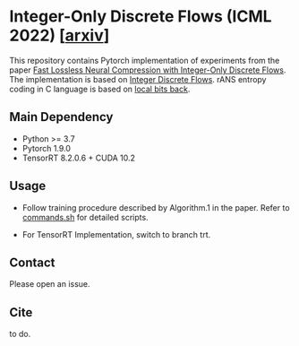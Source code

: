 # Integer-Only Discrete Flows (ICML 2022) [[arxiv](https://arxiv.org/abs/2206.08869)]

This repository contains Pytorch implementation of experiments from the paper [Fast Lossless Neural Compression with Integer-Only Discrete Flows](http://101.6.240.88:9000/project/62970673d23e15008fcc652d). The implementation is based on [Integer Discrete Flows](https://github.com/jornpeters/integer_discrete_flows). rANS entropy coding in C language is based on [local bits back](https://github.com/hojonathanho/localbitsback).

## Main Dependency
* Python >= 3.7
* Pytorch 1.9.0
* TensorRT 8.2.0.6 + CUDA 10.2

## Usage
<!-- Basic training IODF and coding with IODF:
```
python run_train.py --nn_type resnet --dataset imagenet32 --batchsize 256

python run_coding.py --nn_type resnet --dataset imagenet32 --batchsize 500 --resume base --no_decode
``` -->
* Follow training procedure described by Algorithm.1 in the paper. Refer to [commands.sh](./commands.sh) for detailed scripts. 

* For TensorRT Implementation, switch to branch trt.

## Contact 

Please open an issue. 

## Cite
to do. 
